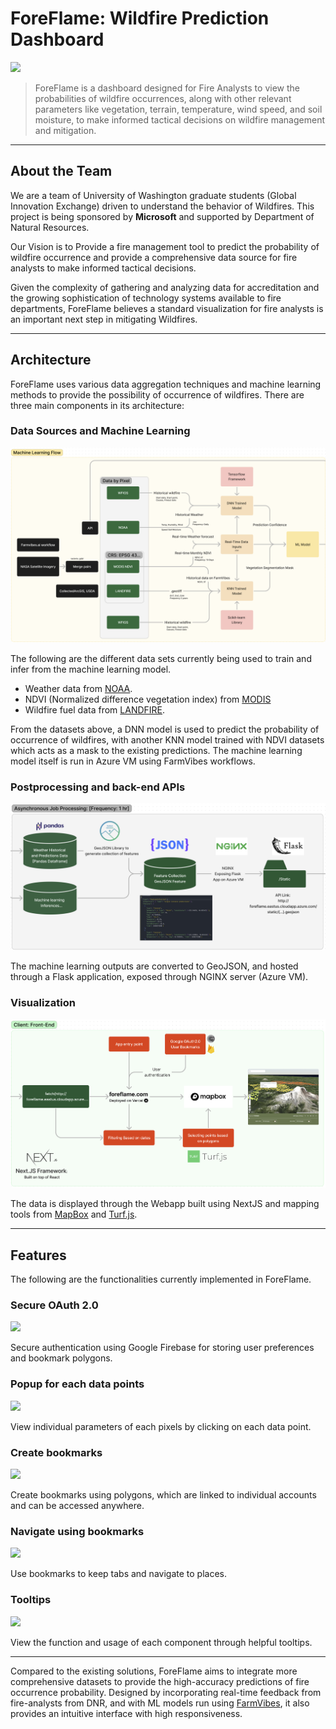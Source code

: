 # ForeFlame: Wildfire Prediction Dashboard

![](/README_Assets/1.png)

> ForeFlame is a dashboard designed for Fire Analysts to view the probabilities of wildfire occurrences, along with other relevant parameters like vegetation, terrain, temperature, wind speed, and soil moisture, to make informed tactical decisions on wildfire management and mitigation.

---

## About the Team

We are a team of University of Washington graduate students (Global Innovation Exchange) driven to understand the behavior of Wildfires. This project is being sponsored by **Microsoft** and supported by Department of Natural Resources.

Our Vision is to Provide a fire management tool to predict the probability of wildfire occurrence and provide a comprehensive data source for fire analysts to make informed tactical decisions.

Given the complexity of gathering and analyzing data for accreditation and the growing sophistication of technology systems available to fire departments, ForeFlame believes a standard visualization for fire analysts is an important next step in mitigating Wildfires.

---

## Architecture

ForeFlame uses various data aggregation techniques and machine learning methods to provide the possibility of occurrence of wildfires. There are three main components in its architecture:

### Data Sources and Machine Learning

![Data Sourcing and Machine Learning Architecture](/README_Assets/2.png)

The following are the different data sets currently being used to train and infer from the machine learning model.

- Weather data from [NOAA](https://www.ncdc.noaa.gov/cdo-web/datasets).
- NDVI (Normalized difference vegetation index) from [MODIS](https://modis.gsfc.nasa.gov/)
- Wildfire fuel data from [LANDFIRE](https://landfire.gov/%3C/ListItem%3E).

From the datasets above, a DNN model is used to predict the probability of occurrence of wildfires, with another KNN model trained with NDVI datasets which acts as a mask to the existing predictions.
The machine learning model itself is run in Azure VM using FarmVibes workflows.

### Postprocessing and back-end APIs

![Post processing ML outputs to GeoJSON](/README_Assets/3.png)

The machine learning outputs are converted to GeoJSON, and hosted through a Flask application, exposed through NGINX server (Azure VM).

### Visualization

![Front-end Architecture](/README_Assets/4.png)

The data is displayed through the Webapp built using NextJS and mapping tools from [MapBox](https://visgl.github.io/react-map-gl/) and [Turf.js](https://turfjs.org/).

---

## Features

The following are the functionalities currently implemented in ForeFlame.

### Secure OAuth 2.0

![](/README_Assets/oauth.png)

Secure authentication using Google Firebase for storing user preferences and bookmark polygons.

### Popup for each data points

![](/README_Assets/popup.gif)

View individual parameters of each pixels by clicking on each data point.

### Create bookmarks

![](/README_Assets/createbookmarks.gif)

Create bookmarks using polygons, which are linked to individual accounts and can be accessed anywhere.

### Navigate using bookmarks

![](/README_Assets/bookmarks.gif)

Use bookmarks to keep tabs and navigate to places.

### Tooltips

![](/README_Assets/tooltips.gif)

View the function and usage of each component through helpful tooltips.

---

Compared to the existing solutions, ForeFlame aims to integrate more comprehensive datasets to provide the high-accuracy predictions of fire occurrence probability. Designed by incorporating real-time feedback from fire-analysts from DNR, and with ML models run using [FarmVibes](https://github.com/microsoft/farmvibes-ai), it also provides an intuitive interface with high responsiveness.
